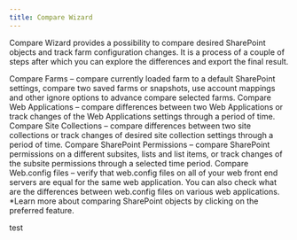 ```yaml
---
title: Compare Wizard
---
```

Compare Wizard provides a possibility to compare desired SharePoint objects and track farm configuration changes. It is a process of a couple of steps after which you can explore the differences and export the final result.

Compare Farms – compare currently loaded farm to a default SharePoint settings, compare two saved farms or snapshots, use account mappings and other ignore options to advance compare selected farms.
Compare Web Applications – compare differences between two Web Applications or track changes of the Web Applications settings through a period of time.
Compare Site Collections – compare differences between two site collections or track changes of desired site collection settings through a period of time.
Compare SharePoint Permissions – compare SharePoint permissions on a different subsites, lists and list items, or track changes of the subsite permissions through a selected time period.
Compare Web.config files – verify that web.config files on all of your web front end servers are equal for the same web application. You can also check what are the differences between web.config files on various web applications.
*Learn more about comparing SharePoint objects by clicking on the preferred feature.

test
